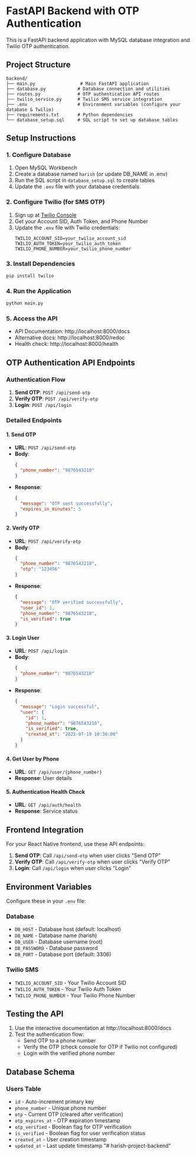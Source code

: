 # FastAPI Backend with OTP Authentication

This is a FastAPI backend application with MySQL database integration and Twilio OTP authentication.

## Project Structure

```
backend/
├── main.py                 # Main FastAPI application
├── database.py            # Database connection and utilities
├── routes.py              # OTP authentication API routes
├── twilio_service.py      # Twilio SMS service integration
├── .env                   # Environment variables (configure your database & Twilio)
├── requirements.txt       # Python dependencies
└── database_setup.sql     # SQL script to set up database tables
```

## Setup Instructions

### 1. Configure Database
1. Open MySQL Workbench
2. Create a database named `harish` (or update DB_NAME in .env)
3. Run the SQL script in `database_setup.sql` to create tables
4. Update the `.env` file with your database credentials

### 2. Configure Twilio (for SMS OTP)
1. Sign up at [Twilio Console](https://console.twilio.com/)
2. Get your Account SID, Auth Token, and Phone Number
3. Update the `.env` file with Twilio credentials:
   ```
   TWILIO_ACCOUNT_SID=your_twilio_account_sid
   TWILIO_AUTH_TOKEN=your_twilio_auth_token
   TWILIO_PHONE_NUMBER=your_twilio_phone_number
   ```

### 3. Install Dependencies
```bash
pip install twilio
```

### 4. Run the Application
```bash
python main.py
```

### 5. Access the API
- API Documentation: http://localhost:8000/docs
- Alternative docs: http://localhost:8000/redoc
- Health check: http://localhost:8000/health

## OTP Authentication API Endpoints

### Authentication Flow
1. **Send OTP**: `POST /api/send-otp`
2. **Verify OTP**: `POST /api/verify-otp`
3. **Login**: `POST /api/login`

### Detailed Endpoints

#### 1. Send OTP
- **URL**: `POST /api/send-otp`
- **Body**: 
  ```json
  {
    "phone_number": "9876543210"
  }
  ```
- **Response**: 
  ```json
  {
    "message": "OTP sent successfully",
    "expires_in_minutes": 5
  }
  ```

#### 2. Verify OTP
- **URL**: `POST /api/verify-otp`
- **Body**: 
  ```json
  {
    "phone_number": "9876543210",
    "otp": "123456"
  }
  ```
- **Response**: 
  ```json
  {
    "message": "OTP verified successfully",
    "user_id": 1,
    "phone_number": "9876543210",
    "is_verified": true
  }
  ```

#### 3. Login User
- **URL**: `POST /api/login`
- **Body**: 
  ```json
  {
    "phone_number": "9876543210"
  }
  ```
- **Response**: 
  ```json
  {
    "message": "Login successful",
    "user": {
      "id": 1,
      "phone_number": "9876543210",
      "is_verified": true,
      "created_at": "2025-07-19 10:30:00"
    }
  }
  ```

#### 4. Get User by Phone
- **URL**: `GET /api/user/{phone_number}`
- **Response**: User details

#### 5. Authentication Health Check
- **URL**: `GET /api/auth/health`
- **Response**: Service status

## Frontend Integration

For your React Native frontend, use these API endpoints:

1. **Send OTP**: Call `/api/send-otp` when user clicks "Send OTP"
2. **Verify OTP**: Call `/api/verify-otp` when user clicks "Verify OTP"
3. **Login**: Call `/api/login` when user clicks "Login"

## Environment Variables

Configure these in your `.env` file:

### Database
- `DB_HOST` - Database host (default: localhost)
- `DB_NAME` - Database name (harish)
- `DB_USER` - Database username (root)
- `DB_PASSWORD` - Database password
- `DB_PORT` - Database port (default: 3306)

### Twilio SMS
- `TWILIO_ACCOUNT_SID` - Your Twilio Account SID
- `TWILIO_AUTH_TOKEN` - Your Twilio Auth Token
- `TWILIO_PHONE_NUMBER` - Your Twilio Phone Number

## Testing the API

1. Use the interactive documentation at http://localhost:8000/docs
2. Test the authentication flow:
   - Send OTP to a phone number
   - Verify the OTP (check console for OTP if Twilio not configured)
   - Login with the verified phone number

## Database Schema

### Users Table
- `id` - Auto-increment primary key
- `phone_number` - Unique phone number
- `otp` - Current OTP (cleared after verification)
- `otp_expires_at` - OTP expiration timestamp
- `otp_verified` - Boolean flag for OTP verification
- `is_verified` - Boolean flag for user verification status
- `created_at` - User creation timestamp
- `updated_at` - Last update timestamp
"# harish-project-backend" 
